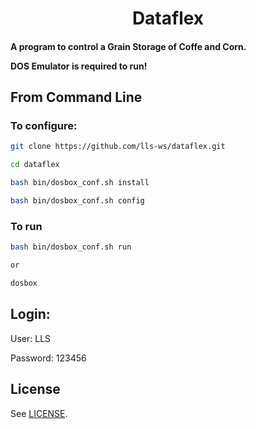 <h1 align="center">
  Dataflex
</h1>

<h4 align="left">
  A program to control a Grain Storage of Coffe and Corn.
  
  DOS Emulator is required to run!
</h4>


## From Command Line

### To configure:

```bash
git clone https://github.com/lls-ws/dataflex.git

cd dataflex

bash bin/dosbox_conf.sh install

bash bin/dosbox_conf.sh config

```


### To run

```bash
bash bin/dosbox_conf.sh run

or

dosbox

```

## Login:

User: LLS

Password: 123456


## License

See [LICENSE](LICENSE).
